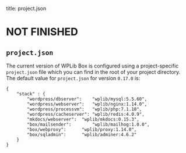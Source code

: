 title: project.json

# NOT FINISHED
## `project.json`

The current version of WPLib Box is configured using a project-specific `project.json` file which you can find in the 
root of your project directory.  The default value for `project.json` for version `0.17.0` is:

    {
        "stack" : {
            "wordpress/dbserver":	 "wplib/mysql:5.5.60",
            "wordpress/webserver":	 "wplib/nginx:1.14.0",
            "wordpress/processvm":	 "wplib/php:7.1.18",
            "wordpress/cacheserver": "wplib/redis:4.0.9",
            "mkdocs/webserver":	 "wplib/mkdocs:0.15.3",
            "box/mailsender":        "wplib/mailhog:1.0.0",
            "box/webproxy":		 "wplib/proxy:1.14.0",
            "box/sqladmin":		 "wplib/adminer:4.6.2"
        }
    }


